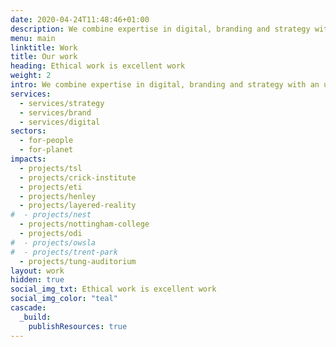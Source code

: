 ```yaml
---
date: 2020-04-24T11:48:46+01:00
description: We combine expertise in digital, branding and strategy with an unwavering commitment to social change.
menu: main
linktitle: Work
title: Our work
heading: Ethical work is excellent work
weight: 2
intro: We combine expertise in digital, branding and strategy with an unwavering commitment to social change.
services: 
  - services/strategy
  - services/brand
  - services/digital
sectors: 
  - for-people
  - for-planet
impacts:
  - projects/tsl
  - projects/crick-institute
  - projects/eti
  - projects/henley
  - projects/layered-reality
#  - projects/nest
  - projects/nottingham-college
  - projects/odi
#  - projects/owsla
#  - projects/trent-park
  - projects/tung-auditorium
layout: work
hidden: true
social_img_txt: Ethical work is excellent work
social_img_color: "teal"
cascade:
  _build:
    publishResources: true
---
```

